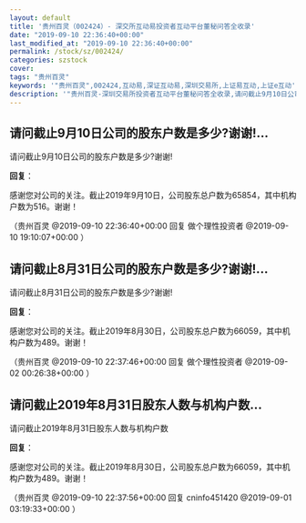 ```yaml
---
layout: default
title: '贵州百灵（002424）- 深交所互动易投资者互动平台董秘问答全收录'
date: "2019-09-10 22:36:40+00:00"
last_modified_at: "2019-09-10 22:36:40+00:00"
permalink: /stock/sz/002424/
categories: szstock
cover: 
tags: "贵州百灵"
keywords: '"贵州百灵",002424,互动易,深证互动易,深圳交易所,上证易互动,上证e互动'
description: '"贵州百灵-深圳交易所投资者互动平台董秘问答全收录,请问截止9月10日公司的股东户数是多少?谢谢!"'
---
```


## 请问截止9月10日公司的股东户数是多少?谢谢!...

请问截止9月10日公司的股东户数是多少?谢谢!

**回复**：

感谢您对公司的关注。截止2019年9月10日，公司股东总户数为65854，其中机构户数为516。谢谢！ 

（贵州百灵  @2019-09-10 22:36:40+00:00 回复 做个理性投资者  @2019-09-10 19:10:07+00:00 ）

## 请问截止8月31日公司的股东户数是多少?谢谢!...

请问截止8月31日公司的股东户数是多少?谢谢!

**回复**：

感谢您对公司的关注。截止2019年8月30日，公司股东总户数为66059，其中机构户数为489。谢谢！ 

（贵州百灵  @2019-09-10 22:37:46+00:00 回复 做个理性投资者  @2019-09-02 00:26:38+00:00 ）

## 请问截止2019年8月31日股东人数与机构户数...

请问截止2019年8月31日股东人数与机构户数

**回复**：

感谢您对公司的关注。截止2019年8月30日，公司股东总户数为66059，其中机构户数为489。谢谢！ 

（贵州百灵  @2019-09-10 22:37:56+00:00 回复 cninfo451420  @2019-09-01 03:19:33+00:00 ）

